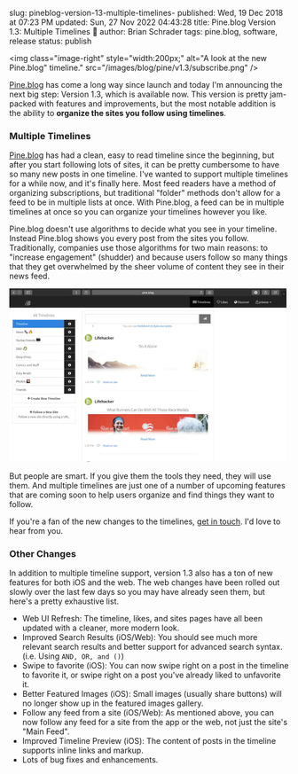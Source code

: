 slug: pineblog-version-13-multiple-timelines-
published: Wed, 19 Dec 2018 at 07:23 PM
updated: Sun, 27 Nov 2022 04:43:28 
title: Pine.blog Version 1.3: Multiple Timelines 🎉
author: Brian Schrader
tags: pine.blog, software, release
status: publish

<img
    class="image-right"
    style="width:200px;"
    alt="A look at the new Pine.blog" timeline."
    src="/images/blog/pine/v1.3/subscribe.png"
/>

[Pine.blog][p] has come a long way since launch and today I'm announcing the next big step: Version 1.3, which is available now. This version is pretty jam-packed with features and improvements, but the most notable addition is the ability to **organize the sites you follow using timelines**.


### Multiple Timelines

[Pine.blog][p] has had a clean, easy to read timeline since the beginning, but after you start following lots of sites, it can be pretty cumbersome to have so many new posts in one timeline. I've wanted to support multiple timelines for a while now, and it's finally here. Most feed readers have a method of organizing subscriptions, but traditional "folder" methods don't allow for a feed to be in multiple lists at once. With Pine.blog, a feed can be in multiple timelines at once so you can organize your timelines however you like.

Pine.blog doesn't use algorithms to decide what you see in your timeline. Instead Pine.blog shows you every post from the sites you follow. Traditionally, companies use those algorithms for two main reasons: to "increase engagement" (shudder) and because users follow so many things that they get overwhelmed by   the sheer volume of content they see in their news feed.

<img
    alt="A look at the new Pine.blog timeline."
    src="/images/blog/pine/v1.3/timeline.jpg"
    style="width:500px;"
    class="image-center"
/>

But people are smart. If you give them the tools they need, they will use them. And multiple timelines are just one of a number of upcoming features that are coming soon to help users organize and find things they want to follow.

If you're a fan of the new changes to the timelines, [get in touch][about]. I'd love to hear from you.


### Other Changes

In addition to multiple timeline support, version 1.3 also has a ton of new features for both iOS and the web. The web changes have been rolled out slowly over the last few days so you may have already seen them, but here's a pretty exhaustive list.

- Web UI Refresh: The timeline, likes, and sites pages have all been updated with a cleaner, more modern look.
- Improved Search Results (iOS/Web): You should see much more relevant search results and better support for advanced search syntax. (i.e. Using <code>AND, OR, and ()</code>)
- Swipe to favorite (iOS): You can now swipe right on a post in the timeline to favorite it, or swipe right on a post you've already liked to unfavorite it.
- Better Featured Images (iOS): Small images (usually share buttons) will no longer show up in the featured images gallery.
- Follow any feed from a site (iOS/Web): As mentioned above, you can now follow any feed for a site from the app or the web, not just the site's "Main Feed".
- Improved Timeline Preview (iOS): The content of posts in the timeline supports inline links and markup.
- Lots of bug fixes and enhancements.


[about]: /about
[p]: https://pine.blog/?ref=me
